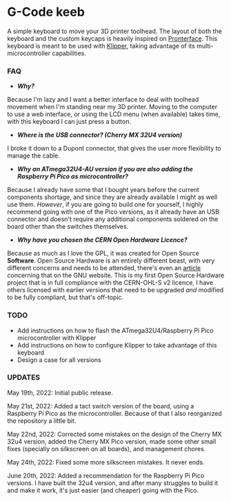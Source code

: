 # G-Code keeb
A simple keyboard to move your 3D printer toolhead. The layout of both the keyboard and the custom keycaps is heavily inspired on [Pronterface](https://github.com/kliment/Printrun). This keyboard is meant to be used with [Klipper](https://github.com/Klipper3d/klipper), taking advantage of its multi-microcontroller capabilities.

### FAQ
* ***Why?***

Because I'm lazy and I want a better interface to deal with toolhead movement when I'm standing near my 3D printer. Moving to the computer to use a web interface, or using the LCD menu (when available) takes time, with this keyboard I can just press a button.

* ***Where is the USB connector? (Cherry MX 32U4 version)***

I broke it down to a Dupont connector, that gives the user more flexibility to manage the cable.

* ***Why an ATmega32U4-AU version if you are also adding the Raspberry Pi Pico as microcontroller?***

Because I already have some that I bought years before the current components shortage, and since they are already available I might as well use them. _However_, if you are going to build one for yourself, I highly recommend going with one of the Pico versions, as it already have an USB connector and doesn't require any additional components soldered on the board other than the switches themselves.

* ***Why have you chosen the CERN Open Hardware Licence?***

Because as much as I love the GPL, it was created for Open Source **Software**. Open Source Hardware is an entirely different beast, with very different concerns and needs to be attended, there's even an [article](https://www.gnu.org/philosophy/free-hardware-designs.en.html) concerning that on the GNU website. This is my first Open Source Hardware project that is in full compliance with the CERN-OHL-S v2 licence, I have others licensed with earlier versions that need to be upgraded *and* modified to be fully compliant, but that's off-topic.

### TODO
* Add instructions on how to flash the ATmega32U4/Raspberry Pi Pico microcontroller with Klipper
* Add instructions on how to configure Klipper to take advantage of this keyboard
* Design a case for all versions

### UPDATES
May 19th, 2022: Initial public release.

May 21st, 2022: Added a tact switch version of the board, using a Raspberry Pi Pico as the microcontroller. Because of that I also reorganized the repository a little bit.

May 22nd, 2022: Corrected some mistakes on the design of the Cherry MX 32u4 version, added the Cherry MX Pico version, made some other small fixes (specially on silkscreen on all boards), and management chores.

May 24th, 2022: Fixed some more silkscreen mistakes. It never ends.

June 20th, 2022: Added a recommendation for the Raspberry Pi Pico versions. I have built the 32u4 version, and after many struggles to build it and make it work, it's just easier (and cheaper) going with the Pico.
